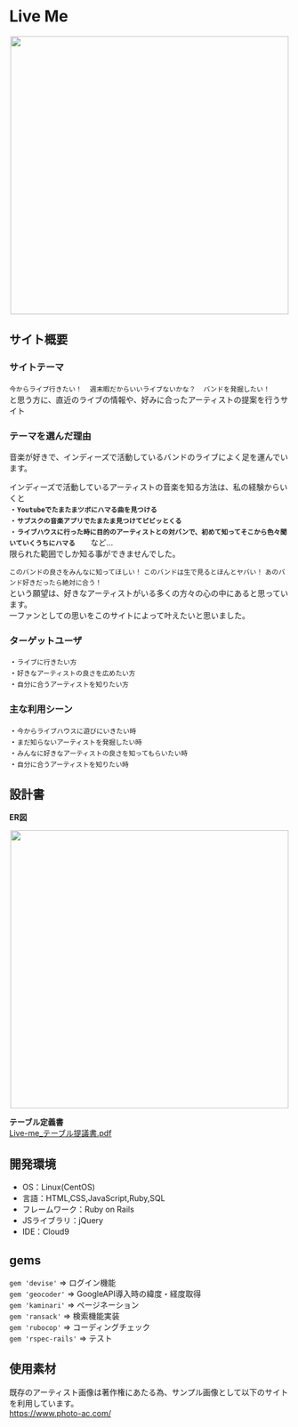# Live Me
<div align="center">
  <img src="https://user-images.githubusercontent.com/97089962/186897665-e9b2d8b4-a107-4e14-9bfd-a516d5426487.png" width="500x500">
</div>

## サイト概要

### サイトテーマ
`今からライブ行きたい！`　`週末暇だからいいライブないかな？`　`バンドを発掘したい！`<br>
と思う方に、直近のライブの情報や、好みに合ったアーティストの提案を行うサイト

### テーマを選んだ理由
音楽が好きで、インディーズで活動しているバンドのライブによく足を運んでいます。<br>

インディーズで活動しているアーティストの音楽を知る方法は、私の経験からいくと<br>
・**`Youtubeでたまたまツボにハマる曲を見つける`**<br>
・**`サブスクの音楽アプリでたまたま見つけてビビッとくる`**<br>
・**`ライブハウスに行った時に目的のアーティストとの対バンで、初めて知ってそこから色々聞いていくうちにハマる`**　　など...<br>
限られた範囲でしか知る事ができませんでした。

`このバンドの良さをみんなに知ってほしい！` `このバンドは生で見るとほんとヤバい！` `あのバンド好きだったら絶対に合う！`　<br>
という願望は、好きなアーティストがいる多くの方々の心の中にあると思っています。<br>
一ファンとしての思いをこのサイトによって叶えたいと思いました。


### ターゲットユーザ
・`ライブに行きたい方`<br>
・`好きなアーティストの良さを広めたい方`<br>
・`自分に合うアーティストを知りたい方`

### 主な利用シーン
・`今からライブハウスに遊びにいきたい時`<br>
・`まだ知らないアーティストを発掘したい時`<br>
・`みんなに好きなアーティストの良さを知ってもらいたい時`<br>
・`自分に合うアーティストを知りたい時`<br>

## 設計書
**ER図**
<div align="center">
  <img src="https://user-images.githubusercontent.com/97089962/185774105-ecace0d6-a33a-4946-8563-1f41865f8950.jpg" width="500x500">
</div> 

**テーブル定義書**<br>
[Live-me_テーブル提議書.pdf](https://github.com/yukiya0330/Live_me/files/9388368/Live-me_.2.pdf)

## 開発環境
- OS：Linux(CentOS)
- 言語：HTML,CSS,JavaScript,Ruby,SQL
- フレームワーク：Ruby on Rails
- JSライブラリ：jQuery
- IDE：Cloud9

## gems
`gem 'devise'`      => ログイン機能<br>
`gem 'geocoder'`    => GoogleAPI導入時の緯度・経度取得<br>
`gem 'kaminari'`    => ページネーション<br>
`gem 'ransack'`     => 検索機能実装<br>
`gem 'rubocop'`     => コーディングチェック<br>
`gem 'rspec-rails'` => テスト<br>

## 使用素材
既存のアーティスト画像は著作権にあたる為、サンプル画像として以下のサイトを利用しています。<br>
https://www.photo-ac.com/
